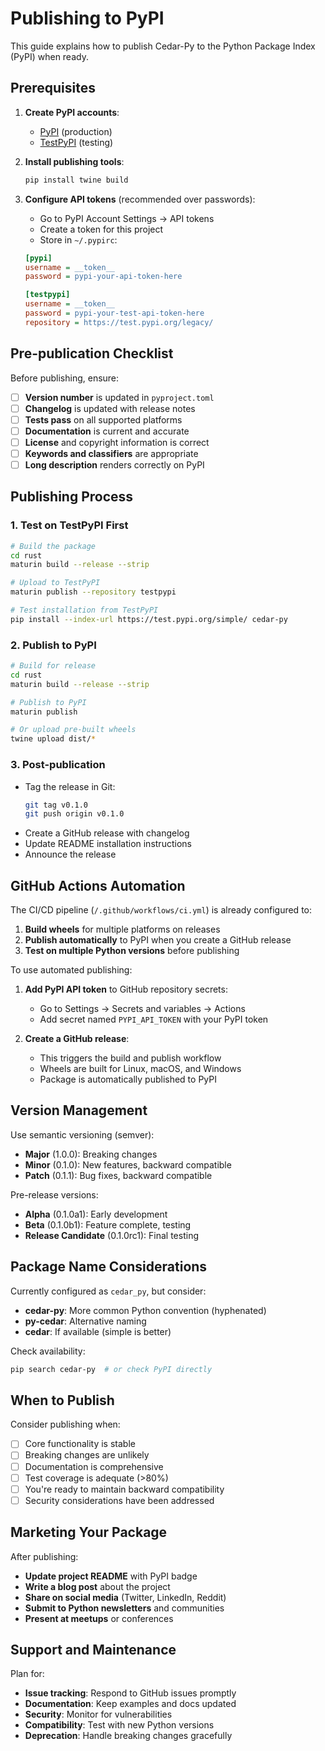 # Publishing to PyPI

This guide explains how to publish Cedar-Py to the Python Package Index (PyPI) when ready.

## Prerequisites

1. **Create PyPI accounts**:
   - [PyPI](https://pypi.org/account/register/) (production)
   - [TestPyPI](https://test.pypi.org/account/register/) (testing)

2. **Install publishing tools**:
   ```bash
   pip install twine build
   ```

3. **Configure API tokens** (recommended over passwords):
   - Go to PyPI Account Settings → API tokens
   - Create a token for this project
   - Store in `~/.pypirc`:
   ```ini
   [pypi]
   username = __token__
   password = pypi-your-api-token-here
   
   [testpypi]
   username = __token__
   password = pypi-your-test-api-token-here
   repository = https://test.pypi.org/legacy/
   ```

## Pre-publication Checklist

Before publishing, ensure:

- [ ] **Version number** is updated in `pyproject.toml`
- [ ] **Changelog** is updated with release notes
- [ ] **Tests pass** on all supported platforms
- [ ] **Documentation** is current and accurate
- [ ] **License** and copyright information is correct
- [ ] **Keywords and classifiers** are appropriate
- [ ] **Long description** renders correctly on PyPI

## Publishing Process

### 1. Test on TestPyPI First

```bash
# Build the package
cd rust
maturin build --release --strip

# Upload to TestPyPI
maturin publish --repository testpypi

# Test installation from TestPyPI
pip install --index-url https://test.pypi.org/simple/ cedar-py
```

### 2. Publish to PyPI

```bash
# Build for release
cd rust
maturin build --release --strip

# Publish to PyPI
maturin publish

# Or upload pre-built wheels
twine upload dist/*
```

### 3. Post-publication

- Tag the release in Git:
  ```bash
  git tag v0.1.0
  git push origin v0.1.0
  ```
- Create a GitHub release with changelog
- Update README installation instructions
- Announce the release

## GitHub Actions Automation

The CI/CD pipeline (`/.github/workflows/ci.yml`) is already configured to:

1. **Build wheels** for multiple platforms on releases
2. **Publish automatically** to PyPI when you create a GitHub release
3. **Test on multiple Python versions** before publishing

To use automated publishing:

1. **Add PyPI API token** to GitHub repository secrets:
   - Go to Settings → Secrets and variables → Actions
   - Add secret named `PYPI_API_TOKEN` with your PyPI token

2. **Create a GitHub release**:
   - This triggers the build and publish workflow
   - Wheels are built for Linux, macOS, and Windows
   - Package is automatically published to PyPI

## Version Management

Use semantic versioning (semver):
- **Major** (1.0.0): Breaking changes
- **Minor** (0.1.0): New features, backward compatible
- **Patch** (0.1.1): Bug fixes, backward compatible

Pre-release versions:
- **Alpha** (0.1.0a1): Early development
- **Beta** (0.1.0b1): Feature complete, testing
- **Release Candidate** (0.1.0rc1): Final testing

## Package Name Considerations

Currently configured as `cedar_py`, but consider:
- **cedar-py**: More common Python convention (hyphenated)
- **py-cedar**: Alternative naming
- **cedar**: If available (simple is better)

Check availability:
```bash
pip search cedar-py  # or check PyPI directly
```

## When to Publish

Consider publishing when:
- [ ] Core functionality is stable
- [ ] Breaking changes are unlikely
- [ ] Documentation is comprehensive
- [ ] Test coverage is adequate (>80%)
- [ ] You're ready to maintain backward compatibility
- [ ] Security considerations have been addressed

## Marketing Your Package

After publishing:
- **Update project README** with PyPI badge
- **Write a blog post** about the project
- **Share on social media** (Twitter, LinkedIn, Reddit)
- **Submit to Python newsletters** and communities
- **Present at meetups** or conferences

## Support and Maintenance

Plan for:
- **Issue tracking**: Respond to GitHub issues promptly
- **Documentation**: Keep examples and docs updated
- **Security**: Monitor for vulnerabilities
- **Compatibility**: Test with new Python versions
- **Deprecation**: Handle breaking changes gracefully
